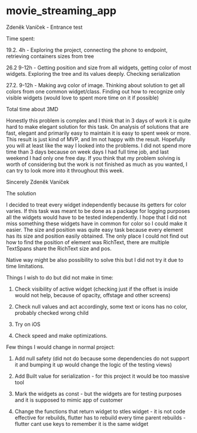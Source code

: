 # movie_streaming_app

Zdeněk Vaníček - Entrance test


Time spent:

19.2. 4h - Exploring the project, connecting the phone to endpoint, retrieving containers sizes from tree

26.2 9-12h - Getting position and size from all widgets, getting color of most widgets.
Exploring the tree and its values deeply.
Checking serialization

27.2. 9-12h -  Making avg color of image.
Thinking about solution to get all colors from one common widget/class.
Finding out how to recognize only visible widgets (would love to spent more time on it if possible)

Total time about 3MD

Honestly this problem is complex and I think that in 3 days of work it is quite hard to make elegant solution for this task.
On analysis of solutions that are fast, elegant and primarily easy to maintain it is easy to spent week or more.
This result is just kind of MVP, and Im not happy with the result.
Hopefully you will at least like the way I looked into the problems.
I did not spend more time than 3 days because on week days I had full time job, and last weekend I had only one free day.
If you think that my problem solving is worth of considering but the work is not finished as much as you wanted,
I can try to look more into it throughout this week.

Sincerely Zdeněk Vaníček


The solution

I decided to treat every widget independently because its getters for color varies.
If this task was meant to be done as a package for logging purposes all the widgets would
have to be tested independently. I hope that I did not miss something these widgets have in common
for color so I could make it easier. The size and position was quite easy task because every element
has its size and position easily obtained. The only place I could not find out how to find
the position of element was RichText, there are multiple TextSpans share the RichText size and pos.

Native way might be also possibility to solve this but I did not try it due to time limitations.


Things I wish to do but did not make in time:

1. Check visibility of active widget (checking just if the offset is inside would not help, because of opacity, offstage and other screens)

2. Check null values and act accordingly, some text or icons has no color, probably checked wrong child

3. Try on iOS

4. Check speed and make optimizations.



Few things I would change in normal project:

1. Add null safety (did not do because some dependencies do not support it and bumping it up would change the logic of the testing views)

2. Add Built value for serialization - for this project it would be too massive tool

3. Mark the widgets as const - but the widgets are for testing purposes and it is supposed to mimic app of customer

4. Change the functions that return widget to stles widget - it is  not code effective for rebuilds,
   flutter has to rebuild every time parent rebuilds - flutter cant use keys to remember it is the same widget



